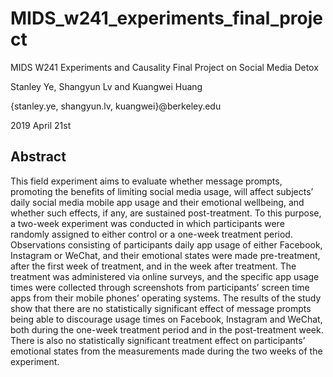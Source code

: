 # MIDS_w241_experiments_final_project
MIDS W241 Experiments and Causality Final Project on Social Media Detox

Stanley Ye, Shangyun Lv and Kuangwei Huang

{stanley.ye, shangyun.lv, kuangwei}@berkeley.edu

2019 April 21st

## Abstract
This field experiment aims to evaluate whether message prompts, promoting the benefits of limiting social media usage, will affect subjects’ daily social media mobile app usage and their emotional wellbeing, and whether such effects, if any, are sustained post-treatment. To this purpose, a two-week experiment was conducted in which participants were randomly assigned to either control or a one-week treatment period. Observations consisting of participants daily app usage of either Facebook, Instagram or WeChat, and their emotional states were made pre-treatment, after the first week of treatment, and in the week after treatment. The treatment was administered via online surveys, and the specific app usage times were collected through screenshots from participants’ screen time apps from their mobile phones’ operating systems. The results of the study show that there are no statistically significant effect of message prompts being able to discourage usage times on Facebook, Instagram and WeChat, both during the one-week treatment period and in the post-treatment week. There is also no statistically significant treatment effect on participants’ emotional states from the measurements made during the two weeks of the experiment. 
